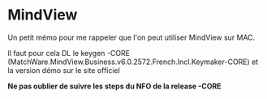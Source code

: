 # MindView 
 
Un petit mémo pour me rappeler que l'on peut utiliser MindView sur MAC. 
 
Il faut pour cela DL le keygen -CORE 
(MatchWare.MindView.Business.v6.0.2572.French.Incl.Keymaker-CORE) et la 
version démo sur le site officiel 
 
**Ne pas oublier de suivre les steps du NFO de la release -CORE** 
